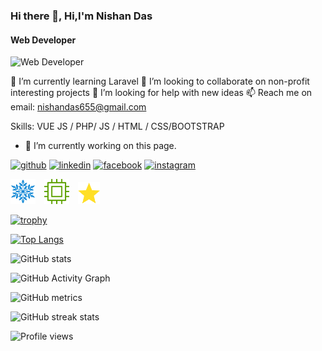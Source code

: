 ### Hi there 👋, Hi,I'm Nishan Das
#### Web Developer
![Web Developer](https://www.linkpicture.com/q/Untitled-design_53.png)

🌱 I’m currently learning Laravel
👯 I’m looking to collaborate on non-profit interesting projects
🤔 I’m looking for help with new ideas
📫 Reach me on email: nishandas655@gmail.com

Skills: VUE JS / PHP/ JS / HTML / CSS/BOOTSTRAP

- 🔭 I’m currently working on this page. 


[<img src='https://cdn.jsdelivr.net/npm/simple-icons@3.0.1/icons/github.svg' alt='github' height='40'>](https://github.com/nishan1314)  [<img src='https://cdn.jsdelivr.net/npm/simple-icons@3.0.1/icons/linkedin.svg' alt='linkedin' height='40'>](https://www.linkedin.com/in/nishan-das-8a1617222/)  [<img src='https://cdn.jsdelivr.net/npm/simple-icons@3.0.1/icons/facebook.svg' alt='facebook' height='40'>](https://www.facebook.com/amitab.nishan14)  [<img src='https://cdn.jsdelivr.net/npm/simple-icons@3.0.1/icons/instagram.svg' alt='instagram' height='40'>](https://www.instagram.com/amitab_nishan/)  

<a href='https://archiveprogram.github.com/'><img src='https://raw.githubusercontent.com/acervenky/animated-github-badges/master/assets/acbadge.gif' width='40' height='40'></a> <a href='https://docs.github.com/en/developers'><img src='https://raw.githubusercontent.com/acervenky/animated-github-badges/master/assets/devbadge.gif' width='40' height='40'></a> <a href='https://stars.github.com/'><img src='https://raw.githubusercontent.com/acervenky/animated-github-badges/master/assets/starbadge.gif' width='35' height='35'></a> 

[![trophy](https://github-profile-trophy.vercel.app/?username=nishan1314)](https://github.com/ryo-ma/github-profile-trophy)

[![Top Langs](https://github-readme-stats.vercel.app/api/top-langs/?username=nishan1314)](https://github.com/anuraghazra/github-readme-stats)

![GitHub stats](https://github-readme-stats.vercel.app/api?username=nishan1314&show_icons=true)  

![GitHub Activity Graph](https://activity-graph.herokuapp.com/graph?username=nishan1314)  

![GitHub metrics](https://metrics.lecoq.io/nishan1314)  

![GitHub streak stats](https://github-readme-streak-stats.herokuapp.com/?user=nishan1314)  

![Profile views](https://gpvc.arturio.dev/nishan1314)  
